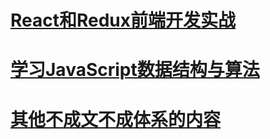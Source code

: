 # [React和Redux前端开发实战](./react)

# [学习JavaScript数据结构与算法](./Js_dataStruc_algori)

# [其他不成文不成体系的内容](./others)


